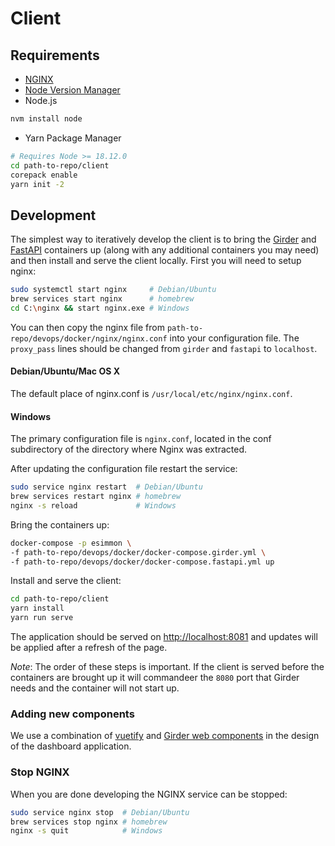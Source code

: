# Client

## Requirements

- [NGINX](https://www.nginx.com/resources/wiki/start/topics/tutorials/install/)
- [Node Version Manager](https://github.com/nvm-sh/nvm?tab=readme-ov-file#installing-and-updating)
- Node.js
```bash
nvm install node
```
- Yarn Package Manager
```bash
# Requires Node >= 18.12.0
cd path-to-repo/client
corepack enable
yarn init -2
```

## Development

The simplest way to iteratively develop the client is to bring the [Girder](./girder.md) and [FastAPI](./fastapi.md) containers up (along with any additional containers you may need) and then install and serve the client locally. First you will need to setup nginx:
```bash
sudo systemctl start nginx     # Debian/Ubuntu
brew services start nginx      # homebrew
cd C:\nginx && start nginx.exe # Windows
```

You can then copy the nginx file from `path-to-repo/devops/docker/nginx/nginx.conf` into your configuration file. The `proxy_pass` lines should be changed from `girder` and `fastapi` to `localhost`.

#### Debian/Ubuntu/Mac OS X
The default place of nginx.conf is `/usr/local/etc/nginx/nginx.conf`.
#### Windows
The primary configuration file is `nginx.conf`, located in the conf subdirectory of the directory where Nginx was extracted.

After updating the configuration file restart the service:
```bash
sudo service nginx restart  # Debian/Ubuntu
brew services restart nginx # homebrew
nginx -s reload             # Windows
```

Bring the containers up:
```bash
docker-compose -p esimmon \
-f path-to-repo/devops/docker/docker-compose.girder.yml \
-f path-to-repo/devops/docker/docker-compose.fastapi.yml up
```

Install and serve the client:
```bash
cd path-to-repo/client
yarn install
yarn run serve
```

The application should be served on <http://localhost:8081> and updates will be applied after a refresh of the page.

*Note*: The order of these steps is important. If the client is served before the containers are brought up it will commandeer the `8080` port that Girder needs and the container will not start up.

### Adding new components

We use a combination of [vuetify](https://v2.vuetifyjs.com/en/introduction/why-vuetify/) and [Girder web components](https://github.com/girder/girder_web_components) in the design of the dashboard application.

### Stop NGINX

When you are done developing the NGINX service can be stopped:
```bash
sudo service nginx stop  # Debian/Ubuntu
brew services stop nginx # homebrew
nginx -s quit            # Windows
```
